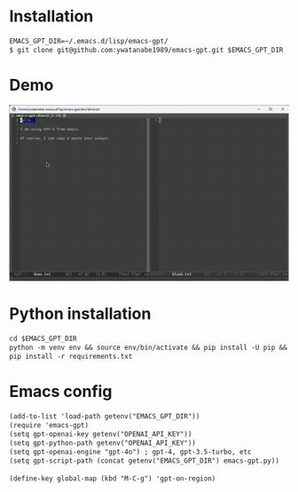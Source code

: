 # Installation
```
EMACS_GPT_DIR=~/.emacs.d/lisp/emacs-gpt/
$ git clone git@github.com:ywatanabe1989/emacs-gpt.git $EMACS_GPT_DIR
```

# Demo
![Demo](docs/demo.gif)

# Python installation

``` elisp
cd $EMACS_GPT_DIR
python -m venv env && source env/bin/activate && pip install -U pip && pip install -r requirements.txt
```

# Emacs config
``` elisp
(add-to-list 'load-path getenv("EMACS_GPT_DIR"))
(require 'emacs-gpt)
(setq gpt-openai-key getenv("OPENAI_API_KEY"))
(setq gpt-python-path getenv("OPENAI_API_KEY"))
(setq gpt-openai-engine "gpt-4o") ; gpt-4, gpt-3.5-turbo, etc
(setq gpt-script-path (concat getenv("EMACS_GPT_DIR") emacs-gpt.py))

(define-key global-map (kbd "M-C-g") 'gpt-on-region)
```


<!-- (add-to-list 'load-path "~/.emacs.d/lisp/emacs-gpt") -->
<!-- (setq gpt-script-path "~/.emacs.d/lisp/emacs-gpt/emacs-gpt.py") -->
<!-- (setq gpt-openai-max-tokens "2000")
 !-- (setq gpt-openai-temperature "0") -->
<!-- (define-key global-map (kbd "M-S-C-g") 'gpt-clear-history) -->
